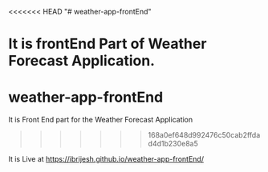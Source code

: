 <<<<<<< HEAD
"# weather-app-frontEnd" 

It is frontEnd Part of Weather Forecast Application.
=======
# weather-app-frontEnd
It is Front End part for the Weather Forecast Application
>>>>>>> 168a0ef648d992476c50cab2ffdad4d1b230e8a5

It is Live at https://ibrijesh.github.io/weather-app-frontEnd/